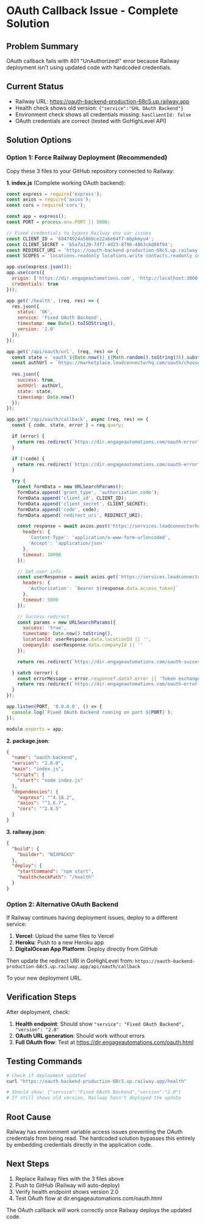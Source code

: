 # OAuth Callback Issue - Complete Solution

## Problem Summary
OAuth callback fails with 401 "UnAuthorized!" error because Railway deployment isn't using updated code with hardcoded credentials.

## Current Status
- Railway URL: https://oauth-backend-production-68c5.up.railway.app
- Health check shows old version: `{"service":"GHL OAuth Backend"}`
- Environment check shows all credentials missing: `hasClientId: false`
- OAuth credentials are correct (tested with GoHighLevel API)

## Solution Options

### Option 1: Force Railway Deployment (Recommended)

Copy these 3 files to your GitHub repository connected to Railway:

**1. index.js** (Complete working OAuth backend):
```javascript
const express = require('express');
const axios = require('axios');
const cors = require('cors');

const app = express();
const PORT = process.env.PORT || 5000;

// Fixed credentials to bypass Railway env var issues
const CLIENT_ID = '68474924a586bce22a6e64f7-mbpkmyu4';
const CLIENT_SECRET = 'b5a7a120-7df7-4d23-8796-4863cbd08f94';
const REDIRECT_URI = 'https://oauth-backend-production-68c5.up.railway.app/api/oauth/callback';
const SCOPES = 'locations.readonly locations.write contacts.readonly contacts.write opportunities.readonly opportunities.write calendars.readonly calendars.write forms.readonly forms.write surveys.readonly surveys.write workflows.readonly workflows.write snapshots.readonly snapshots.write';

app.use(express.json());
app.use(cors({
  origin: ['https://dir.engageautomations.com', 'http://localhost:3000'],
  credentials: true
}));

app.get('/health', (req, res) => {
  res.json({ 
    status: 'OK', 
    service: 'Fixed OAuth Backend', 
    timestamp: new Date().toISOString(),
    version: '2.0'
  });
});

app.get('/api/oauth/url', (req, res) => {
  const state = `oauth_${Date.now()}_${Math.random().toString(36).substr(2, 9)}`;
  const authUrl = `https://marketplace.leadconnectorhq.com/oauth/chooselocation?response_type=code&redirect_uri=${encodeURIComponent(REDIRECT_URI)}&client_id=${CLIENT_ID}&state=${state}&scope=${encodeURIComponent(SCOPES)}`;
  
  res.json({
    success: true,
    authUrl: authUrl,
    state: state,
    timestamp: Date.now()
  });
});

app.get('/api/oauth/callback', async (req, res) => {
  const { code, state, error } = req.query;

  if (error) {
    return res.redirect(`https://dir.engageautomations.com/oauth-error?error=${encodeURIComponent(error)}`);
  }

  if (!code) {
    return res.redirect(`https://dir.engageautomations.com/oauth-error?error=${encodeURIComponent('Missing authorization code')}`);
  }

  try {
    const formData = new URLSearchParams();
    formData.append('grant_type', 'authorization_code');
    formData.append('client_id', CLIENT_ID);
    formData.append('client_secret', CLIENT_SECRET);
    formData.append('code', code);
    formData.append('redirect_uri', REDIRECT_URI);

    const response = await axios.post('https://services.leadconnectorhq.com/oauth/token', formData.toString(), {
      headers: {
        'Content-Type': 'application/x-www-form-urlencoded',
        'Accept': 'application/json'
      },
      timeout: 10000
    });

    // Get user info
    const userResponse = await axios.get('https://services.leadconnectorhq.com/oauth/userinfo', {
      headers: {
        'Authorization': `Bearer ${response.data.access_token}`
      },
      timeout: 5000
    });

    // Success redirect
    const params = new URLSearchParams({
      success: 'true',
      timestamp: Date.now().toString(),
      locationId: userResponse.data.locationId || '',
      companyId: userResponse.data.companyId || ''
    });

    return res.redirect(`https://dir.engageautomations.com/oauth-success?${params.toString()}`);

  } catch (error) {
    const errorMessage = error.response?.data?.error || 'Token exchange failed';
    return res.redirect(`https://dir.engageautomations.com/oauth-error?error=${encodeURIComponent(errorMessage)}`);
  }
});

app.listen(PORT, '0.0.0.0', () => {
  console.log(`Fixed OAuth Backend running on port ${PORT}`);
});

module.exports = app;
```

**2. package.json**:
```json
{
  "name": "oauth-backend",
  "version": "2.0.0",
  "main": "index.js",
  "scripts": {
    "start": "node index.js"
  },
  "dependencies": {
    "express": "^4.18.2",
    "axios": "^1.6.7",
    "cors": "^2.8.5"
  }
}
```

**3. railway.json**:
```json
{
  "build": {
    "builder": "NIXPACKS"
  },
  "deploy": {
    "startCommand": "npm start",
    "healthcheckPath": "/health"
  }
}
```

### Option 2: Alternative OAuth Backend

If Railway continues having deployment issues, deploy to a different service:

1. **Vercel**: Upload the same files to Vercel
2. **Heroku**: Push to a new Heroku app
3. **DigitalOcean App Platform**: Deploy directly from GitHub

Then update the redirect URI in GoHighLevel from:
`https://oauth-backend-production-68c5.up.railway.app/api/oauth/callback`

To your new deployment URL.

## Verification Steps

After deployment, check:

1. **Health endpoint**: Should show `"service": "Fixed OAuth Backend", "version": "2.0"`
2. **OAuth URL generation**: Should work without errors
3. **Full OAuth flow**: Test at https://dir.engageautomations.com/oauth.html

## Testing Commands

```bash
# Check if deployment updated
curl "https://oauth-backend-production-68c5.up.railway.app/health"

# Should show: {"service":"Fixed OAuth Backend","version":"2.0"}
# If still shows old version, Railway hasn't deployed the update
```

## Root Cause

Railway has environment variable access issues preventing the OAuth credentials from being read. The hardcoded solution bypasses this entirely by embedding credentials directly in the application code.

## Next Steps

1. Replace Railway files with the 3 files above
2. Push to GitHub (Railway will auto-deploy)
3. Verify health endpoint shows version 2.0
4. Test OAuth flow at dir.engageautomations.com/oauth.html

The OAuth callback will work correctly once Railway deploys the updated code.